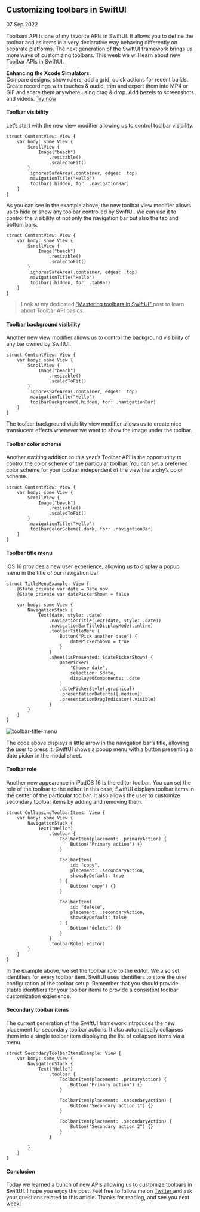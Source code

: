 ##  Customizing toolbars in SwiftUI

07 Sep 2022

Toolbars API is one of my favorite APIs in SwiftUI. It allows you to define
the toolbar and its items in a very declarative way behaving differently on
separate platforms. The next generation of the SwiftUI framework brings us
more ways of customizing toolbars. This week we will learn about new Toolbar
APIs in SwiftUI.

**Enhancing the Xcode Simulators.**  
Compare designs, show rulers, add a grid, quick actions for recent builds.
Create recordings with touches & audio, trim and export them into MP4 or GIF
and share them anywhere using drag & drop. Add bezels to screenshots and
videos. [ Try now ](https://gumroad.com/a/931293139/ftvbh)

####  Toolbar visibility

Let’s start with the new view modifier allowing us to control toolbar
visibility.

    
    
    struct ContentView: View {
        var body: some View {
            ScrollView {
                Image("beach")
                    .resizable()
                    .scaledToFit()
            }
            .ignoresSafeArea(.container, edges: .top)
            .navigationTitle("Hello")
            .toolbar(.hidden, for: .navigationBar)
        }
    }
    

As you can see in the example above, the new toolbar view modifier allows us
to hide or show any toolbar controlled by SwiftUI. We can use it to control
the visibility of not only the navigation bar but also the tab and bottom
bars.

    
    
    struct ContentView: View {
        var body: some View {
            ScrollView {
                Image("beach")
                    .resizable()
                    .scaledToFit()
            }
            .ignoresSafeArea(.container, edges: .top)
            .navigationTitle("Hello")
            .toolbar(.hidden, for: .tabBar)
        }
    }
    

> Look at my dedicated [ “Mastering toolbars in SwiftUI”
> ](/2020/07/15/mastering-toolbars-in-swiftui/) post to learn about Toolbar
> API basics.

####  Toolbar background visibility

Another new view modifier allows us to control the background visibility of
any bar owned by SwiftUI.

    
    
    struct ContentView: View {
        var body: some View {
            ScrollView {
                Image("beach")
                    .resizable()
                    .scaledToFit()
            }
            .ignoresSafeArea(.container, edges: .top)
            .navigationTitle("Hello")
            .toolbarBackground(.hidden, for: .navigationBar)
        }
    }
    

The toolbar background visibility view modifier allows us to create nice
translucent effects whenever we want to show the image under the toolbar.

####  Toolbar color scheme

Another exciting addition to this year’s Toolbar API is the opportunity to
control the color scheme of the particular toolbar. You can set a preferred
color scheme for your toolbar independent of the view hierarchy’s color
scheme.

    
    
    struct ContentView: View {
        var body: some View {
            ScrollView {
                Image("beach")
                    .resizable()
                    .scaledToFit()
            }
            .navigationTitle("Hello")
            .toolbarColorScheme(.dark, for: .navigationBar)
        }
    }
    

####  Toolbar title menu

iOS 16 provides a new user experience, allowing us to display a popup menu in
the title of our navigation bar.

    
    
    struct TitleMenuExample: View {
        @State private var date = Date.now
        @State private var datePickerShown = false
        
        var body: some View {
            NavigationStack {
                Text(date, style: .date)
                    .navigationTitle(Text(date, style: .date))
                    .navigationBarTitleDisplayMode(.inline)
                    .toolbarTitleMenu {
                        Button("Pick another date") {
                            datePickerShown = true
                        }
                    }
                    .sheet(isPresented: $datePickerShown) {
                        DatePicker(
                            "Choose date",
                            selection: $date,
                            displayedComponents: .date
                        )
                        .datePickerStyle(.graphical)
                        .presentationDetents([.medium])
                        .presentationDragIndicator(.visible)
                    }
            }
        }
    }
    

![toolbar-title-menu](/public/toolbar-title-menu.png)

The code above displays a little arrow in the navigation bar’s title, allowing
the user to press it. SwiftUI shows a popup menu with a button presenting a
date picker in the modal sheet.

####  Toolbar role

Another new appearance in iPadOS 16 is the editor toolbar. You can set the
role of the toolbar to the editor. In this case, SwiftUI displays toolbar
items in the center of the particular toolbar. It also allows the user to
customize secondary toolbar items by adding and removing them.

    
    
    struct CollapsingToolbarItems: View {
        var body: some View {
            NavigationStack {
                Text("Hello")
                    .toolbar {
                        ToolbarItem(placement: .primaryAction) {
                            Button("Primary action") {}
                        }
                        
                        ToolbarItem(
                            id: "copy",
                            placement: .secondaryAction,
                            showsByDefault: true
                        ) {
                            Button("copy") {}
                        }
                        
                        ToolbarItem(
                            id: "delete",
                            placement: .secondaryAction,
                            showsByDefault: false
                        ) {
                            Button("delete") {}
                        }
                    }
                    .toolbarRole(.editor)
            }
        }
    }
    

In the example above, we set the toolbar role to the editor. We also set
identifiers for every toolbar item. SwiftUI uses identifiers to store the user
configuration of the toolbar setup. Remember that you should provide stable
identifiers for your toolbar items to provide a consistent toolbar
customization experience.

####  Secondary toolbar items

The current generation of the SwiftUI framework introduces the new placement
for secondary toolbar actions. It also automatically collapses them into a
single toolbar item displaying the list of collapsed items via a menu.

    
    
    struct SecondaryToolbarItemsExample: View {
        var body: some View {
            NavigationStack {
                Text("Hello")
                    .toolbar {
                        ToolbarItem(placement: .primaryAction) {
                            Button("Primary action") {}
                        }
                        
                        ToolbarItem(placement: .secondaryAction) {
                            Button("Secondary action 1") {}
                        }
                        
                        ToolbarItem(placement: .secondaryAction) {
                            Button("Secondary action 2") {}
                        }
                    }
                    
            }
        }
    }
    

####  Conclusion

Today we learned a bunch of new APIs allowing us to customize toolbars in
SwiftUI. I hope you enjoy the post. Feel free to follow me on [ Twitter
](https://twitter.com/mecid) and ask your questions related to this article.
Thanks for reading, and see you next week!

